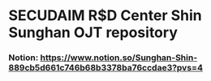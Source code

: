 # SECUDAIM R$D Center Shin Sunghan OJT repository
### Notion: https://www.notion.so/Sunghan-Shin-889cb5d661c746b68b3378ba76ccdae3?pvs=4
